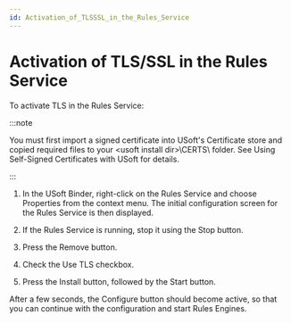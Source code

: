 ```yaml
---
id: Activation_of_TLSSSL_in_the_Rules_Service
---
```


# Activation of TLS/SSL in the Rules Service

To activate TLS in the Rules Service:


:::note

You must first import a signed certificate into USoft's Certificate store and copied required files to your \<usoft install dir>\\CERTS\\ folder. See Using Self-Signed Certificates with USoft for details.

:::

1. In the USoft Binder, right-click on the Rules Service and choose Properties from the context menu. The initial configuration screen for the Rules Service is then displayed.

2. If the Rules Service is running, stop it using the Stop button.

3. Press the Remove button.

4. Check the Use TLS checkbox.

5. Press the Install button, followed by the Start button.

After a few seconds, the Configure button should become active, so that you can continue with the configuration and start Rules Engines.